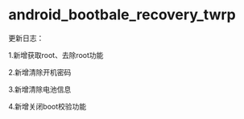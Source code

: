 # android_bootbale_recovery_twrp

更新日志：

1.新增获取root、去除root功能

2.新增清除开机密码

3.新增清除电池信息

4.新增关闭boot校验功能


